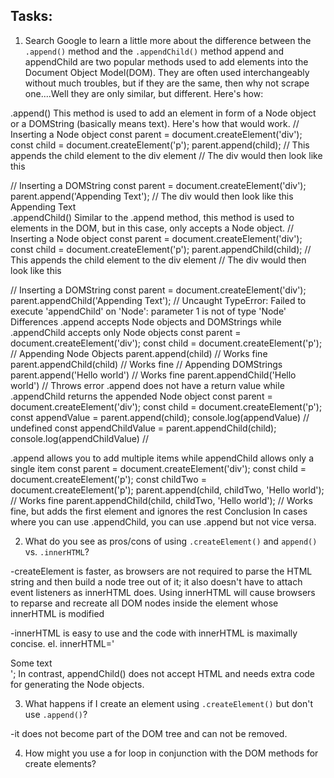 ## Tasks:

1. Search Google to learn a little more about the difference between the `.append()` method and the `.appendChild()` method
append and appendChild are two popular methods used to add elements into the Document Object Model(DOM). They are often used interchangeably without much troubles, but if they are the same, then why not scrape one....Well they are only similar, but different. Here's how:

.append()
This method is used to add an element in form of a Node object or a DOMString (basically means text). Here's how that would work.
// Inserting a Node object
const parent = document.createElement('div');
const child = document.createElement('p');
parent.append(child);
// This appends the child element to the div element
// The div would then look like this <div><p></p></div>
// Inserting a DOMString
const parent = document.createElement('div');
parent.append('Appending Text');
// The div would then look like this <div>Appending Text</div>
.appendChild()
Similar to the .append method, this method is used to elements in the DOM, but in this case, only accepts a Node object.
// Inserting a Node object
const parent = document.createElement('div');
const child = document.createElement('p');
parent.appendChild(child);
// This appends the child element to the div element
// The div would then look like this <div><p></p></div>
// Inserting a DOMString
const parent = document.createElement('div');
parent.appendChild('Appending Text');
// Uncaught TypeError: Failed to execute 'appendChild' on 'Node': parameter 1 is not of type 'Node'
Differences
.append accepts Node objects and DOMStrings while .appendChild accepts only Node objects
const parent = document.createElement('div');
const child = document.createElement('p');
// Appending Node Objects
parent.append(child) // Works fine
parent.appendChild(child) // Works fine
// Appending DOMStrings
parent.append('Hello world') // Works fine
parent.appendChild('Hello world') // Throws error
.append does not have a return value while .appendChild returns the appended Node object
const parent = document.createElement('div');
const child = document.createElement('p');
const appendValue = parent.append(child);
console.log(appendValue) // undefined
const appendChildValue = parent.appendChild(child);
console.log(appendChildValue) // <p><p>
.append allows you to add multiple items while appendChild allows only a single item
const parent = document.createElement('div');
const child = document.createElement('p');
const childTwo = document.createElement('p');
parent.append(child, childTwo, 'Hello world'); // Works fine
parent.appendChild(child, childTwo, 'Hello world');
// Works fine, but adds the first element and ignores the rest
Conclusion
In cases where you can use .appendChild, you can use .append but not vice versa.

2. What do you see as pros/cons of using `.createElement()` and `append()` vs. `.innerHTML`?

-createElement is faster, as browsers are not required to parse the HTML string and then build a node tree out of it; it also doesn't have to attach event listeners as innerHTML does. Using innerHTML will cause browsers to reparse and recreate all DOM nodes inside the element whose innerHTML is modified

-innerHTML is easy to use and the code with innerHTML is maximally concise. el. innerHTML='<div title="Some title">Some text</div>'; In contrast, appendChild() does not accept HTML and needs extra code for generating the Node objects.

3. What happens if I create an element using `.createElement()` but don't use `.append()`?

-it does not become part of the DOM tree and can not be removed.

4. How might you use a for loop in conjunction with the DOM methods for create elements?